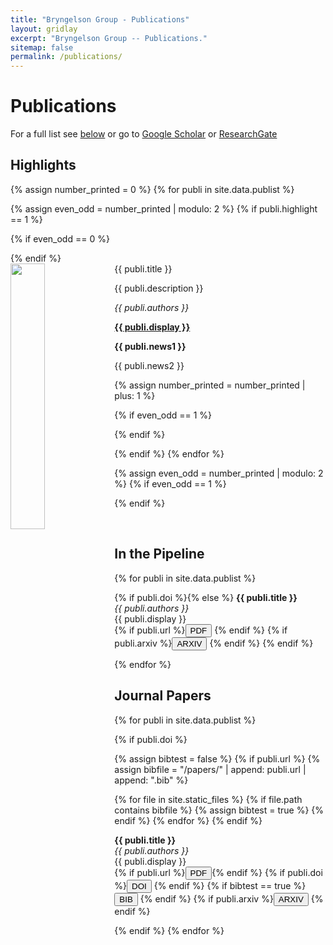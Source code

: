 ```yaml
---
title: "Bryngelson Group - Publications"
layout: gridlay
excerpt: "Bryngelson Group -- Publications."
sitemap: false
permalink: /publications/
---
```



# Publications

For a full list see [below](#in-the-pipeline) or go to [Google Scholar](https://scholar.google.com/citations?user=dM-nHdMAAAAJ&hl=en) or [ResearchGate](https://www.researchgate.net/profile/Spencer_Bryngelson)

## Highlights

{% assign number_printed = 0 %}
{% for publi in site.data.publist %}

{% assign even_odd = number_printed | modulo: 2 %}
{% if publi.highlight == 1 %}

{% if even_odd == 0 %}
<div class="row">
{% endif %}

<div class="col-sm-6 clearfix">
 <div class="well">
  <pubtit>{{ publi.title }}</pubtit>
  <img src="{{ site.url }}{{ site.baseurl }}/images/pubpic/{{ publi.image }}" class="img-responsive" width="33%" style="float: left" />
  <p>{{ publi.description }}</p>
  <p><em>{{ publi.authors }}</em></p>
  <p><strong><a href="{{ site.url }}{{ site.baseurl }}/papers/{{ publi.url }}.pdf" target="_blank">{{ publi.display }}</a></strong></p>
  <p class="text-danger"><strong> {{ publi.news1 }}</strong></p>
  <p> {{ publi.news2 }}</p>
 </div>
</div>

{% assign number_printed = number_printed | plus: 1 %}

{% if even_odd == 1 %}
</div>
{% endif %}

{% endif %}
{% endfor %}

{% assign even_odd = number_printed | modulo: 2 %}
{% if even_odd == 1 %}
</div>
{% endif %}

<p> &nbsp; </p>

## In the Pipeline

{% for publi in site.data.publist %}

{% if publi.doi %}{% else %}
  <strong> {{ publi.title }}</strong> <br />
  <em>{{ publi.authors }} </em><br />
  {{ publi.display }} <br />
  {% if publi.url %}<a href="{{ site.url }}{{ site.baseurl }}/papers/{{ publi.url }}.pdf" target="_blank"><button class="btn-pdf">PDF</button></a> {% endif %} {% if publi.arxiv %}<a href="https://arxiv.org/abs/{{ publi.arxiv }}" target="_blank"><button class="btn-arxiv">ARXIV</button></a> {% endif %}
{% endif %}

{% endfor %}

## Journal Papers

{% for publi in site.data.publist %}


{% if publi.doi %}

{% assign bibtest = false %}
{% if publi.url %}
 {% assign bibfile = "/papers/" | append:  publi.url  | append: ".bib" %}

 {% for file in site.static_files %}
  {% if file.path contains bibfile %}
   {% assign bibtest = true %}
  {% endif %}
 {% endfor %}
{% endif %}

  <strong> {{ publi.title }}</strong> <br />
  <em>{{ publi.authors }} </em><br />
  {{ publi.display }}<br />
  {% if publi.url %}<a href="{{ site.url }}{{ site.baseurl }}/papers/{{ publi.url }}.pdf" target="_blank"><button class="btn-pdf">PDF</button></a>{% endif %}    {% if publi.doi %}<a href="http://dx.doi.org/{{ publi.doi }}" target="_blank"><button class="btn-doi">DOI</button></a> {% endif %}    {% if bibtest == true %}<a href="{{ site.url }}{{ site.baseurl }}/papers/{{ publi.url }}.bib" target="_blank"><button class="btn-bib">BIB</button></a> {% endif %}    {% if publi.arxiv %}<a href="https://arxiv.org/abs/{{ publi.arxiv }}" target="_blank"><button class="btn-arxiv">ARXIV</button></a> {% endif %}

  {% endif %}
{% endfor %}

<br/>




